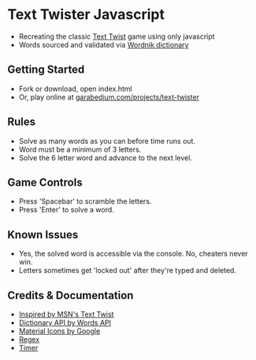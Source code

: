 # Text Twister Javascript
- Recreating the classic [Text Twist](http://zone.msn.com/en/texttwist/) game using only javascript
- Words sourced and validated via [Wordnik dictionary](http://developer.wordnik.com/docs.html)

## Getting Started
- Fork or download, open index.html
- Or, play online at [garabedium.com/projects/text-twister](garabedium.com/projects/text-twister)

## Rules
- Solve as many words as you can before time runs out.
- Word must be a minimum of 3 letters.
- Solve the 6 letter word and advance to the next level.

## Game Controls
- Press 'Spacebar' to scramble the letters.
- Press 'Enter' to solve a word.

## Known Issues
- Yes, the solved word is accessible via the console. No, cheaters never win.
- Letters sometimes get 'locked out' after they're typed and deleted.

## Credits & Documentation
- [Inspired by MSN's Text Twist](http://zone.msn.com/en/texttwist/)
- [Dictionary API by Words API](https://www.wordsapi.com/)
- [Material Icons by Google](https://design.google.com/icons/)
- [Regex](http://stackoverflow.com/questions/23476532/check-if-string-contains-only-letters-in-javascript)
- [Timer](http://stackoverflow.com/questions/20618355/the-simplest-possible-javascript-countdown-timer)